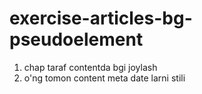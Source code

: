 # exercise-articles-bg-pseudoelement

1. chap taraf contentda bgi joylash
2. o'ng tomon content meta date larni stili
